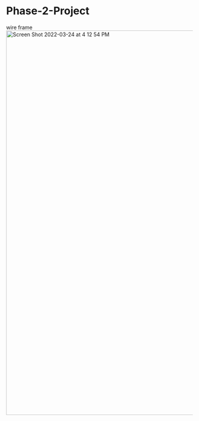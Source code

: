 # Phase-2-Project


wire frame
<img width="1036" alt="Screen Shot 2022-03-24 at 4 12 54 PM" src="https://user-images.githubusercontent.com/82468860/160018969-e3536d22-7c47-44e8-973f-4050a89571eb.png">
